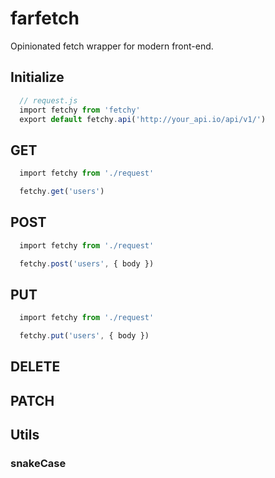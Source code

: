 # farfetch

Opinionated fetch wrapper for modern front-end.

## Initialize

```javascript
  // request.js
  import fetchy from 'fetchy'
  export default fetchy.api('http://your_api.io/api/v1/')
```


## GET
```javascript
  import fetchy from './request'

  fetchy.get('users')
```
## POST

```javascript
  import fetchy from './request'

  fetchy.post('users', { body })
```

## PUT

```javascript
  import fetchy from './request'

  fetchy.put('users', { body })
```

## DELETE

## PATCH

## Utils

### snakeCase
